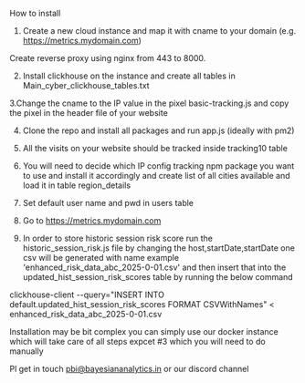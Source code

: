 How to install

1. Create a new cloud instance and map it with cname to your domain (e.g. https://metrics.mydomain.com)

Create reverse proxy using nginx from 443 to 8000.

2. Install clickhouse on the instance and create all tables in Main_cyber_clickhouse_tables.txt

3.Change the cname to the IP value in the pixel basic-tracking.js and copy the pixel in the header file of your website

4. Clone the repo and install all packages and run app.js (ideally with pm2)

5. All the visits on your website should be tracked inside tracking10 table

6. You will need to decide which IP config tracking npm package you want to use and install it accordingly and create list of all cities available and load it in table region_details

7. Set default user name and pwd in users table 

8. Go to https://metrics.mydomain.com

9. In order to store historic session risk score run the historic_session_risk.js file by changing the host,startDate,startDate one csv will be generated with name example 'enhanced_risk_data_abc_2025-0-01.csv' and then insert that into the updated_hist_session_risk_scores table by running the below command 

clickhouse-client --query="INSERT INTO default.updated_hist_session_risk_scores FORMAT CSVWithNames" < enhanced_risk_data_abc_2025-0-01.csv


Installation may be bit complex you can simply use our docker instance which will take care of all steps expcet #3 which you will need to do manually

Pl get in touch pbi@bayesiananalytics.in or our discord channel
